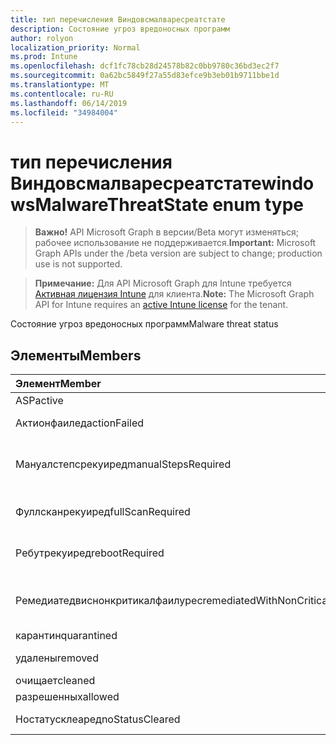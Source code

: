 ```yaml
---
title: тип перечисления Виндовсмалваресреатстате
description: Состояние угроз вредоносных программ
author: rolyon
localization_priority: Normal
ms.prod: Intune
ms.openlocfilehash: dcf1fc78cb28d24578b82c0bb9780c36bd3ec2f7
ms.sourcegitcommit: 0a62bc5849f27a55d83efce9b3eb01b9711bbe1d
ms.translationtype: MT
ms.contentlocale: ru-RU
ms.lasthandoff: 06/14/2019
ms.locfileid: "34984004"
---
```

# <a name="windowsmalwarethreatstate-enum-type"></a><span data-ttu-id="b91f3-103">тип перечисления Виндовсмалваресреатстате</span><span class="sxs-lookup"><span data-stu-id="b91f3-103">windowsMalwareThreatState enum type</span></span>

> <span data-ttu-id="b91f3-104">**Важно!** API Microsoft Graph в версии/Beta могут изменяться; рабочее использование не поддерживается.</span><span class="sxs-lookup"><span data-stu-id="b91f3-104">**Important:** Microsoft Graph APIs under the /beta version are subject to change; production use is not supported.</span></span>

> <span data-ttu-id="b91f3-105">**Примечание:** Для API Microsoft Graph для Intune требуется [Активная лицензия Intune](https://go.microsoft.com/fwlink/?linkid=839381) для клиента.</span><span class="sxs-lookup"><span data-stu-id="b91f3-105">**Note:** The Microsoft Graph API for Intune requires an [active Intune license](https://go.microsoft.com/fwlink/?linkid=839381) for the tenant.</span></span>

<span data-ttu-id="b91f3-106">Состояние угроз вредоносных программ</span><span class="sxs-lookup"><span data-stu-id="b91f3-106">Malware threat status</span></span>

## <a name="members"></a><span data-ttu-id="b91f3-107">Элементы</span><span class="sxs-lookup"><span data-stu-id="b91f3-107">Members</span></span>
|<span data-ttu-id="b91f3-108">Элемент</span><span class="sxs-lookup"><span data-stu-id="b91f3-108">Member</span></span>|<span data-ttu-id="b91f3-109">Значение</span><span class="sxs-lookup"><span data-stu-id="b91f3-109">Value</span></span>|<span data-ttu-id="b91f3-110">Описание</span><span class="sxs-lookup"><span data-stu-id="b91f3-110">Description</span></span>|
|:---|:---|:---|
|<span data-ttu-id="b91f3-111">ASP</span><span class="sxs-lookup"><span data-stu-id="b91f3-111">active</span></span>|<span data-ttu-id="b91f3-112">нуль</span><span class="sxs-lookup"><span data-stu-id="b91f3-112">0</span></span>|<span data-ttu-id="b91f3-113">Активное</span><span class="sxs-lookup"><span data-stu-id="b91f3-113">Active</span></span>|
|<span data-ttu-id="b91f3-114">Актионфаилед</span><span class="sxs-lookup"><span data-stu-id="b91f3-114">actionFailed</span></span>|<span data-ttu-id="b91f3-115">1,1</span><span class="sxs-lookup"><span data-stu-id="b91f3-115">1</span></span>|<span data-ttu-id="b91f3-116">Не удалось выполнить действие</span><span class="sxs-lookup"><span data-stu-id="b91f3-116">Action failed</span></span>|
|<span data-ttu-id="b91f3-117">Мануалстепсрекуиред</span><span class="sxs-lookup"><span data-stu-id="b91f3-117">manualStepsRequired</span></span>|<span data-ttu-id="b91f3-118">2</span><span class="sxs-lookup"><span data-stu-id="b91f3-118">2</span></span>|<span data-ttu-id="b91f3-119">Требуются действия, выполняемые вручную</span><span class="sxs-lookup"><span data-stu-id="b91f3-119">Manual steps required</span></span>|
|<span data-ttu-id="b91f3-120">Фуллсканрекуиред</span><span class="sxs-lookup"><span data-stu-id="b91f3-120">fullScanRequired</span></span>|<span data-ttu-id="b91f3-121">4</span><span class="sxs-lookup"><span data-stu-id="b91f3-121">3</span></span>|<span data-ttu-id="b91f3-122">Необходима полная проверка</span><span class="sxs-lookup"><span data-stu-id="b91f3-122">Full scan required</span></span>|
|<span data-ttu-id="b91f3-123">Ребутрекуиред</span><span class="sxs-lookup"><span data-stu-id="b91f3-123">rebootRequired</span></span>|<span data-ttu-id="b91f3-124">SP4</span><span class="sxs-lookup"><span data-stu-id="b91f3-124">4</span></span>|<span data-ttu-id="b91f3-125">Требуется перезагрузка</span><span class="sxs-lookup"><span data-stu-id="b91f3-125">Reboot required</span></span>|
|<span data-ttu-id="b91f3-126">Ремедиатедвиснонкритикалфаилурес</span><span class="sxs-lookup"><span data-stu-id="b91f3-126">remediatedWithNonCriticalFailures</span></span>|<span data-ttu-id="b91f3-127">17:00</span><span class="sxs-lookup"><span data-stu-id="b91f3-127">5</span></span>|<span data-ttu-id="b91f3-128">Исправлены ошибки, не связанные с критическими</span><span class="sxs-lookup"><span data-stu-id="b91f3-128">Remediated with non critical failures</span></span> |
|<span data-ttu-id="b91f3-129">карантин</span><span class="sxs-lookup"><span data-stu-id="b91f3-129">quarantined</span></span>|<span data-ttu-id="b91f3-130">6 </span><span class="sxs-lookup"><span data-stu-id="b91f3-130">6</span></span>|<span data-ttu-id="b91f3-131">Карантин</span><span class="sxs-lookup"><span data-stu-id="b91f3-131">Quarantined</span></span>|
|<span data-ttu-id="b91f3-132">удалены</span><span class="sxs-lookup"><span data-stu-id="b91f3-132">removed</span></span>|<span data-ttu-id="b91f3-133">7 </span><span class="sxs-lookup"><span data-stu-id="b91f3-133">7</span></span>|<span data-ttu-id="b91f3-134">Удаленные элементы</span><span class="sxs-lookup"><span data-stu-id="b91f3-134">Removed</span></span>|
|<span data-ttu-id="b91f3-135">очищает</span><span class="sxs-lookup"><span data-stu-id="b91f3-135">cleaned</span></span>|<span data-ttu-id="b91f3-136">8 </span><span class="sxs-lookup"><span data-stu-id="b91f3-136">8</span></span>|<span data-ttu-id="b91f3-137">Очищает</span><span class="sxs-lookup"><span data-stu-id="b91f3-137">Cleaned</span></span>|
|<span data-ttu-id="b91f3-138">разрешенных</span><span class="sxs-lookup"><span data-stu-id="b91f3-138">allowed</span></span>|<span data-ttu-id="b91f3-139">9 </span><span class="sxs-lookup"><span data-stu-id="b91f3-139">9</span></span>|<span data-ttu-id="b91f3-140">Разрешено</span><span class="sxs-lookup"><span data-stu-id="b91f3-140">Allowed</span></span>|
|<span data-ttu-id="b91f3-141">Ностатусклеаред</span><span class="sxs-lookup"><span data-stu-id="b91f3-141">noStatusCleared</span></span>|<span data-ttu-id="b91f3-142">10 </span><span class="sxs-lookup"><span data-stu-id="b91f3-142">10</span></span>|<span data-ttu-id="b91f3-143">Без очистки состояния</span><span class="sxs-lookup"><span data-stu-id="b91f3-143">No status cleared</span></span>|





